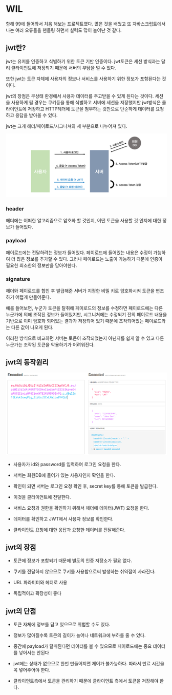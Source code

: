 # WIL

항해 99에 들어와서 처음 해보는 프로젝트였다. 많은 것을 배웠고 또 자바스크립트에서 나는 여러 오류들을 핸들링 하면서 실력도 많이 늘어난 것 같다.

## jwt란?

jwt는 유저를 인증하고 식별하기 위한 토큰 기반 인증이다. jwt토큰은 세션 방식과는 달리 클라이언트에 저장되기 때문에 서버의 부담을 덜 수 있다.

또한 jwt는 토큰 자체에 사용자의 정보나 서비스를 사용하기 위한 정보가 포함된다는 것이다. 

jwt의 장점은 무상태 환경에서 사용자 데이터를 주고받을 수 있게 된다는 것이다. 세션을 사용하게 될 경우는 쿠키등을 통해 식별하고 서버에 세션을 저장했지만 jwt방식은 클라이언트에 저장하고 HTTP헤더에 토큰을 첨부하는 것만으로 단순하게 데이터를 요청하고 응답을 받아올 수 있다.

jwt는 크게 헤더/페이로드/시그니쳐의 세 부분으로 나누어져 있다.

![01](./2022_11_14~2022_11_20WIL/02.png)

### header

헤더에는 어떠한 알고리즘으로 암호화 할 것인지, 어떤 토큰을 사용할 것 인지에 대한 정보가 들어있다.

### payload

페이로드에는 전달하려는 정보가 들어있다. 페이로드에 들어있는 내용은 수정이 가능하여 더 많은 정보를 추가할 수 있다. 그러나 페이로드는 노출이 가능하기 때문에 인증이 필요한 최소한의 정보만을 담아야한다.

### signature

헤더와 페이로드를 합친 후 발급해준 서버가 지정한 비밀 키로 암호화시켜 토큰을 변조하기 어렵게 만들어준다.

예를 들어보면, 누군가 토큰을 탈취해 페이로드의 정보를 수정하면 페이로드에는 다른 누군가에 의해 조작된 정보가 들어있지만, 시그니처에는 수정되기 전의 페이로드 내용을 기반으로 이미 암호화 되어있는 결과가 저장되어 있기 때문에 조작되어있는 페이로드와는 다른 값이 나오게 된다.

이러한 방식으로 비교하면 서버는 토큰이 조작되었는지 아닌지를 쉽게 알 수 있고 다른 누군가는 조작된 토큰을 악용하기가 어려워진다.

## jwt의 동작원리

![02](./2022_11_14~2022_11_20WIL/01.png)

- 사용자가 id와 password를 입력하여 로그인 요청을 한다.

- 서버는 회원DB에 들어가 있는 사용자인지 확인을 한다.

- 확인이 되면 서버는 로그인 요청 확인 후, secret key를 통해 토큰을 발급한다.

- 이것을 클라이언트에 전달한다.

- 서비스 요청과 권한을 확인하기 위해서 헤더에 데이터(JWT) 요청을 한다.

- 데이터를 확인하고 JWT에서 사용자 정보를 확인한다.

- 클라이언트 요청에 대한 응답과 요청한 데이터를 전달해준다.

## jwt의 장점

- 토큰에 정보가 포함되기 때문에 별도의 인증 저장소가 필요 없다.

- 쿠키를 전달하지 않으므로 쿠키를 사용함으로써 발생하는 취약점이 사라진다.

- URL 파라미터와 헤더로 사용

- 독립적이고 확장성이 좋다

## jwt의 단점

- 토큰 자체에 정보를 담고 있으므로 위험할 수도 있다.

- 정보가 많아질수록 토큰의 길이가 늘어나 네트워크에 부하를 줄 수 있다.

- 중간에 payload가 탈취된다면 데이터를 볼 수 있으므로 페이로드에는 중요 데이터를 넣어서는 안된다

- jwt에는 상태가 없으므로 한번 만들어지면 제어가 불가능하다. 따라서 만료 시간을 꼭 넣어주어야 한다.

- 클라이언트측에서 토큰을 관리하기 때문에 클라이언트 측에서 토큰을 저장해야 한다.

